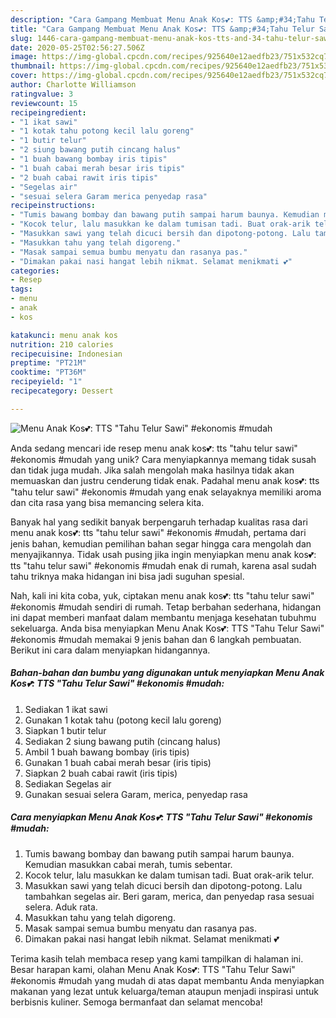 ```yaml
---
description: "Cara Gampang Membuat Menu Anak Kos💕: TTS &amp;#34;Tahu Telur Sawi&amp;#34; #ekonomis #mudah Anti Gagal"
title: "Cara Gampang Membuat Menu Anak Kos💕: TTS &amp;#34;Tahu Telur Sawi&amp;#34; #ekonomis #mudah Anti Gagal"
slug: 1446-cara-gampang-membuat-menu-anak-kos-tts-and-34-tahu-telur-sawi-and-34-ekonomis-mudah-anti-gagal
date: 2020-05-25T02:56:27.506Z
image: https://img-global.cpcdn.com/recipes/925640e12aedfb23/751x532cq70/menu-anak-kos💕-tts-tahu-telur-sawi-ekonomis-mudah-foto-resep-utama.jpg
thumbnail: https://img-global.cpcdn.com/recipes/925640e12aedfb23/751x532cq70/menu-anak-kos💕-tts-tahu-telur-sawi-ekonomis-mudah-foto-resep-utama.jpg
cover: https://img-global.cpcdn.com/recipes/925640e12aedfb23/751x532cq70/menu-anak-kos💕-tts-tahu-telur-sawi-ekonomis-mudah-foto-resep-utama.jpg
author: Charlotte Williamson
ratingvalue: 3
reviewcount: 15
recipeingredient:
- "1 ikat sawi"
- "1 kotak tahu potong kecil lalu goreng"
- "1 butir telur"
- "2 siung bawang putih cincang halus"
- "1 buah bawang bombay iris tipis"
- "1 buah cabai merah besar iris tipis"
- "2 buah cabai rawit iris tipis"
- "Segelas air"
- "sesuai selera Garam merica penyedap rasa"
recipeinstructions:
- "Tumis bawang bombay dan bawang putih sampai harum baunya. Kemudian masukkan cabai merah, tumis sebentar."
- "Kocok telur, lalu masukkan ke dalam tumisan tadi. Buat orak-arik telur."
- "Masukkan sawi yang telah dicuci bersih dan dipotong-potong. Lalu tambahkan segelas air. Beri garam, merica, dan penyedap rasa sesuai selera. Aduk rata."
- "Masukkan tahu yang telah digoreng."
- "Masak sampai semua bumbu menyatu dan rasanya pas."
- "Dimakan pakai nasi hangat lebih nikmat. Selamat menikmati 💕"
categories:
- Resep
tags:
- menu
- anak
- kos

katakunci: menu anak kos 
nutrition: 210 calories
recipecuisine: Indonesian
preptime: "PT21M"
cooktime: "PT36M"
recipeyield: "1"
recipecategory: Dessert

---
```



![Menu Anak Kos💕: TTS &#34;Tahu Telur Sawi&#34; #ekonomis #mudah](https://img-global.cpcdn.com/recipes/925640e12aedfb23/751x532cq70/menu-anak-kos💕-tts-tahu-telur-sawi-ekonomis-mudah-foto-resep-utama.jpg)

Anda sedang mencari ide resep menu anak kos💕: tts &#34;tahu telur sawi&#34; #ekonomis #mudah yang unik? Cara menyiapkannya memang tidak susah dan tidak juga mudah. Jika salah mengolah maka hasilnya tidak akan memuaskan dan justru cenderung tidak enak. Padahal menu anak kos💕: tts &#34;tahu telur sawi&#34; #ekonomis #mudah yang enak selayaknya memiliki aroma dan cita rasa yang bisa memancing selera kita.



Banyak hal yang sedikit banyak berpengaruh terhadap kualitas rasa dari menu anak kos💕: tts &#34;tahu telur sawi&#34; #ekonomis #mudah, pertama dari jenis bahan, kemudian pemilihan bahan segar hingga cara mengolah dan menyajikannya. Tidak usah pusing jika ingin menyiapkan menu anak kos💕: tts &#34;tahu telur sawi&#34; #ekonomis #mudah enak di rumah, karena asal sudah tahu triknya maka hidangan ini bisa jadi suguhan spesial.


Nah, kali ini kita coba, yuk, ciptakan menu anak kos💕: tts &#34;tahu telur sawi&#34; #ekonomis #mudah sendiri di rumah. Tetap berbahan sederhana, hidangan ini dapat memberi manfaat dalam membantu menjaga kesehatan tubuhmu sekeluarga. Anda bisa menyiapkan Menu Anak Kos💕: TTS &#34;Tahu Telur Sawi&#34; #ekonomis #mudah memakai 9 jenis bahan dan 6 langkah pembuatan. Berikut ini cara dalam menyiapkan hidangannya.

<!--inarticleads1-->

##### Bahan-bahan dan bumbu yang digunakan untuk menyiapkan Menu Anak Kos💕: TTS &#34;Tahu Telur Sawi&#34; #ekonomis #mudah:

1. Sediakan 1 ikat sawi
1. Gunakan 1 kotak tahu (potong kecil lalu goreng)
1. Siapkan 1 butir telur
1. Sediakan 2 siung bawang putih (cincang halus)
1. Ambil 1 buah bawang bombay (iris tipis)
1. Gunakan 1 buah cabai merah besar (iris tipis)
1. Siapkan 2 buah cabai rawit (iris tipis)
1. Sediakan Segelas air
1. Gunakan sesuai selera Garam, merica, penyedap rasa




<!--inarticleads2-->

##### Cara menyiapkan Menu Anak Kos💕: TTS &#34;Tahu Telur Sawi&#34; #ekonomis #mudah:

1. Tumis bawang bombay dan bawang putih sampai harum baunya. Kemudian masukkan cabai merah, tumis sebentar.
1. Kocok telur, lalu masukkan ke dalam tumisan tadi. Buat orak-arik telur.
1. Masukkan sawi yang telah dicuci bersih dan dipotong-potong. Lalu tambahkan segelas air. Beri garam, merica, dan penyedap rasa sesuai selera. Aduk rata.
1. Masukkan tahu yang telah digoreng.
1. Masak sampai semua bumbu menyatu dan rasanya pas.
1. Dimakan pakai nasi hangat lebih nikmat. Selamat menikmati 💕




Terima kasih telah membaca resep yang kami tampilkan di halaman ini. Besar harapan kami, olahan Menu Anak Kos💕: TTS &#34;Tahu Telur Sawi&#34; #ekonomis #mudah yang mudah di atas dapat membantu Anda menyiapkan makanan yang lezat untuk keluarga/teman ataupun menjadi inspirasi untuk berbisnis kuliner. Semoga bermanfaat dan selamat mencoba!
